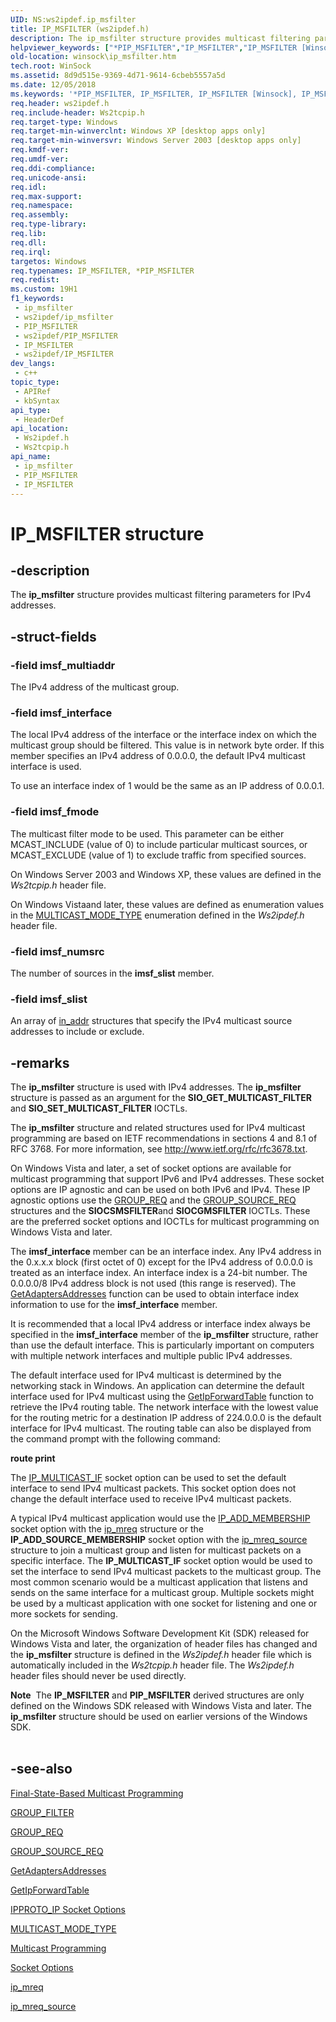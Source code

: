 ```yaml
---
UID: NS:ws2ipdef.ip_msfilter
title: IP_MSFILTER (ws2ipdef.h)
description: The ip_msfilter structure provides multicast filtering parameters for IPv4 addresses.
helpviewer_keywords: ["*PIP_MSFILTER","IP_MSFILTER","IP_MSFILTER [Winsock]","IP_MSFILTER structure [Winsock]","PIP_MSFILTER","PIP_MSFILTER structure pointer [Winsock]","ip_msfilter","ip_msfilter structure [Winsock]","winsock.ip_msfilter","ws2ipdef/PIP_MSFILTER","ws2ipdef/ip_msfilter","ws2tcpip/PIP_MSFILTER","ws2tcpip/ip_msfilter"]
old-location: winsock\ip_msfilter.htm
tech.root: WinSock
ms.assetid: 8d9d515e-9369-4d71-9614-6cbeb5557a5d
ms.date: 12/05/2018
ms.keywords: '*PIP_MSFILTER, IP_MSFILTER, IP_MSFILTER [Winsock], IP_MSFILTER structure [Winsock], PIP_MSFILTER, PIP_MSFILTER structure pointer [Winsock], ip_msfilter, ip_msfilter structure [Winsock], winsock.ip_msfilter, ws2ipdef/PIP_MSFILTER, ws2ipdef/ip_msfilter, ws2tcpip/PIP_MSFILTER, ws2tcpip/ip_msfilter'
req.header: ws2ipdef.h
req.include-header: Ws2tcpip.h
req.target-type: Windows
req.target-min-winverclnt: Windows XP [desktop apps only]
req.target-min-winversvr: Windows Server 2003 [desktop apps only]
req.kmdf-ver: 
req.umdf-ver: 
req.ddi-compliance: 
req.unicode-ansi: 
req.idl: 
req.max-support: 
req.namespace: 
req.assembly: 
req.type-library: 
req.lib: 
req.dll: 
req.irql: 
targetos: Windows
req.typenames: IP_MSFILTER, *PIP_MSFILTER
req.redist: 
ms.custom: 19H1
f1_keywords:
 - ip_msfilter
 - ws2ipdef/ip_msfilter
 - PIP_MSFILTER
 - ws2ipdef/PIP_MSFILTER
 - IP_MSFILTER
 - ws2ipdef/IP_MSFILTER
dev_langs:
 - c++
topic_type:
 - APIRef
 - kbSyntax
api_type:
 - HeaderDef
api_location:
 - Ws2ipdef.h
 - Ws2tcpip.h
api_name:
 - ip_msfilter
 - PIP_MSFILTER
 - IP_MSFILTER
---
```


# IP_MSFILTER structure


## -description

The <b>ip_msfilter</b> structure provides multicast filtering parameters for IPv4 addresses.

## -struct-fields

### -field imsf_multiaddr

The IPv4 address of the multicast group.

### -field imsf_interface

The local IPv4 address of the interface  or the interface index on which the multicast group should be filtered. This value is in network byte order. If this member specifies an IPv4 address of 0.0.0.0, the default IPv4 multicast interface is used.

 To use an interface index of 1 would be the same as an IP address of  0.0.0.1.

### -field imsf_fmode

The multicast filter mode to be used. This parameter can be either MCAST_INCLUDE (value of 0) to include particular multicast sources, or MCAST_EXCLUDE (value of 1) to exclude traffic from  specified sources.

On Windows Server 2003 and Windows XP, these values are defined in the <i>Ws2tcpip.h</i> header file. 

On Windows Vistaand later, these values are defined as enumeration values in the <a href="/windows/desktop/api/ws2ipdef/ne-ws2ipdef-multicast_mode_type">MULTICAST_MODE_TYPE</a> enumeration defined in the <i>Ws2ipdef.h</i> header file.

### -field imsf_numsrc

The number of sources in the <b>imsf_slist</b> member.

### -field imsf_slist

An array of <a href="/windows/desktop/api/winsock2/ns-winsock2-in_addr">in_addr</a> structures that specify the IPv4 multicast source addresses to include or exclude.

## -remarks

The <b>ip_msfilter</b> structure is used with IPv4 addresses. The <b>ip_msfilter</b> structure is passed as an argument  for the <b>SIO_GET_MULTICAST_FILTER</b> and <b>SIO_SET_MULTICAST_FILTER</b> IOCTLs. 

The <b>ip_msfilter</b> structure and related structures used for IPv4 multicast programming are based on IETF recommendations in sections 4 and 8.1 of RFC 3768. For more information, see <a href="http://tools.ietf.org/html/rfc3678">http://www.ietf.org/rfc/rfc3678.txt</a>.

On Windows Vista and later, a set of socket options are available for multicast programming that support IPv6 and IPv4 addresses. These socket options are IP agnostic and can be used on both IPv6 and IPv4. These IP agnostic options use the <a href="/windows/desktop/api/ws2ipdef/ns-ws2ipdef-group_req">GROUP_REQ</a> and the <a href="/windows/desktop/api/ws2ipdef/ns-ws2ipdef-group_source_req">GROUP_SOURCE_REQ</a> structures and the <b>SIOCSMSFILTER</b>and <b>SIOCGMSFILTER</b> IOCTLs. These are the preferred socket options and IOCTLs for multicast programming on Windows Vista and later.

The <b>imsf_interface</b> member can be an interface index. Any IPv4 address in the 0.x.x.x block (first octet of 0) except for the IPv4 address of 0.0.0.0 is treated as an interface index.
An interface index is a 24-bit number. The 0.0.0.0/8 IPv4 address block is not used (this range is reserved). The <a href="/windows/desktop/api/iphlpapi/nf-iphlpapi-getadaptersaddresses">GetAdaptersAddresses</a> function can be used to obtain interface index information to use for the <b>imsf_interface</b> member.

It is recommended that a local IPv4 address or interface index always be specified in the <b>imsf_interface</b> member of the <b>ip_msfilter</b> structure, rather than use the default interface.  This is particularly important on computers with multiple network interfaces and multiple public IPv4 addresses. 

The default interface used for IPv4 multicast is  determined by the networking stack in Windows. An application can determine the default interface used for IPv4 multicast using the <a href="/windows/desktop/api/iphlpapi/nf-iphlpapi-getipforwardtable">GetIpForwardTable</a> function to retrieve the IPv4 routing table. The network interface with the lowest value for the routing metric for a destination IP address of 224.0.0.0 is the default interface for IPv4 multicast. The routing table can also be displayed from the command prompt with the following command:

<b>route print</b>

The <a href="/windows/desktop/WinSock/ipproto-ip-socket-options">IP_MULTICAST_IF</a> socket option can be used to set the default interface to send IPv4 multicast packets. This socket option does not change the default interface used to receive IPv4 multicast packets.


A typical IPv4  multicast application would use the <a href="/windows/desktop/WinSock/ipproto-ip-socket-options">IP_ADD_MEMBERSHIP</a> socket option with the <a href="/windows/desktop/api/ws2ipdef/ns-ws2ipdef-ip_mreq">ip_mreq</a> structure or the <b>IP_ADD_SOURCE_MEMBERSHIP</b> socket option with the <a href="/windows/desktop/api/ws2ipdef/ns-ws2ipdef-ip_mreq_source">ip_mreq_source</a> structure to join a multicast group and listen for multicast packets on a specific interface. The <b>IP_MULTICAST_IF</b> socket option would be used to set the interface to send IPv4 multicast packets to the multicast group. The most common scenario would be a multicast application that listens and sends on the same interface for a multicast group. Multiple sockets might be used by a multicast application with one  socket for listening and one or more sockets for sending. 

On the Microsoft Windows Software Development Kit (SDK) released for Windows Vista and later, the organization of header files has changed and the <b>ip_msfilter</b> structure is defined in the <i>Ws2ipdef.h</i> header file which is automatically included in the <i>Ws2tcpip.h</i> header file. The <i>Ws2ipdef.h</i>  header files should never be used directly.

<div class="alert"><b>Note</b>  The <b>IP_MSFILTER</b> and <b>PIP_MSFILTER</b> derived structures are only defined on the Windows SDK released with Windows Vista and later. The <b>ip_msfilter</b> structure should be used on earlier versions of the Windows SDK. </div>
<div> </div>

## -see-also

<a href="/windows/desktop/WinSock/final-state-based-multicast-programming">Final-State-Based Multicast Programming</a>



<a href="/windows/desktop/api/ws2ipdef/ns-ws2ipdef-group_filter">GROUP_FILTER</a>



<a href="/windows/desktop/api/ws2ipdef/ns-ws2ipdef-group_req">GROUP_REQ</a>



<a href="/windows/desktop/api/ws2ipdef/ns-ws2ipdef-group_source_req">GROUP_SOURCE_REQ</a>



<a href="/windows/desktop/api/iphlpapi/nf-iphlpapi-getadaptersaddresses">GetAdaptersAddresses</a>



<a href="/windows/desktop/api/iphlpapi/nf-iphlpapi-getipforwardtable">GetIpForwardTable</a>



<a href="/windows/desktop/WinSock/ipproto-ip-socket-options">IPPROTO_IP Socket Options</a>



<a href="/windows/desktop/api/ws2ipdef/ne-ws2ipdef-multicast_mode_type">MULTICAST_MODE_TYPE</a>



<a href="/windows/desktop/WinSock/multicast-programming">Multicast Programming</a>



<a href="/windows/desktop/WinSock/socket-options">Socket Options</a>



<a href="/windows/desktop/api/ws2ipdef/ns-ws2ipdef-ip_mreq">ip_mreq</a>



<a href="/windows/desktop/api/ws2ipdef/ns-ws2ipdef-ip_mreq_source">ip_mreq_source</a>

